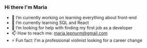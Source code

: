 ### Hi there I'm Maria



- 🔭 I’m currently working on learning everything about front-end
- 🌱 I’m currently learning SQL and React
- 🤔 I’m looking for help with finding my first job as a developer
- 📫 How to reach me: maria.lepnurm@gmail.com
- ⚡ Fun fact: I'm a professional violinist looking for a career change

